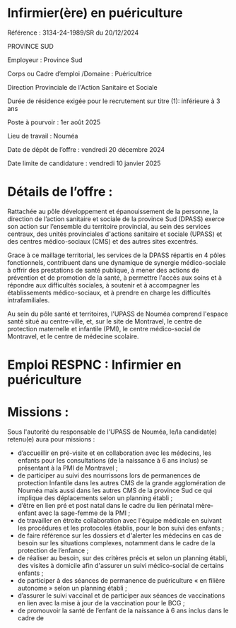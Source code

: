 # Infirmier(ère) en puériculture

Référence : 3134-24-1989/SR du 20/12/2024

PROVINCE SUD

Employeur : Province Sud

Corps ou Cadre d’emploi /Domaine : Puéricultrice

Direction Provinciale de l'Action Sanitaire et Sociale

Durée de résidence exigée pour le recrutement sur titre (1): inférieure à 3 ans

Poste à pourvoir : 1er août 2025

Lieu de travail : Nouméa

Date de dépôt de l’offre : vendredi 20 décembre 2024

Date limite de candidature : vendredi 10 janvier 2025

# Détails de l’offre :

Rattachée au pôle développement et épanouissement de la personne, la direction de l’action sanitaire et sociale de la province Sud (DPASS) exerce son action sur l’ensemble du territoire provincial, au sein des services centraux, des unités provinciales d'actions sanitaire et sociale (UPASS) et des centres médico-sociaux (CMS) et des autres sites excentrés.

Grace à ce maillage territorial, les services de la DPASS répartis en 4 pôles fonctionnels, contribuent dans une dynamique de synergie médico-sociale à offrir des prestations de santé publique, à mener des actions de prévention et de promotion de la santé, à permettre l'accès aux soins et à répondre aux difficultés sociales, à soutenir et à accompagner les établissements médico-sociaux, et à prendre en charge les difficultés intrafamiliales.

Au sein du pôle santé et territoires, l'UPASS de Nouméa comprend l'espace santé situé au centre-ville, et, sur le site de Montravel, le centre de protection maternelle et infantile (PMI), le centre médico-social de Montravel, et le centre de médecine scolaire.

# Emploi RESPNC : Infirmier en puériculture

# Missions :

Sous l'autorité du responsable de l'UPASS de Nouméa, le/la candidat(e) retenu(e) aura pour missions :

- d’accueillir en pré-visite et en collaboration avec les médecins, les enfants pour les consultations (de la naissance à 6 ans inclus) se présentant à la PMI de Montravel ;
- de participer au suivi des nourrissons lors de permanences de protection Infantile dans les autres CMS de la grande agglomération de Nouméa mais aussi dans les autres CMS de la province Sud ce qui implique des déplacements selon un planning établi ;
- d’être en lien pré et post natal dans le cadre du lien périnatal mère-enfant avec la sage-femme de la PMI ;
- de travailler en étroite collaboration avec l'équipe médicale en suivant les procédures et les protocoles établis, pour le bon suivi des enfants ;
- de faire référence sur les dossiers et d'alerter les médecins en cas de besoin sur les situations complexes, notamment dans le cadre de la protection de l’enfance ;
- de réaliser au besoin, sur des critères précis et selon un planning établi, des visites à domicile afin d'assurer un suivi médico-social de certains enfants ;
- de participer à des séances de permanence de puériculture « en filière autonome » selon un planning établi ;
- d’assurer le suivi vaccinal et de participer aux séances de vaccinations en lien avec la mise à jour de la vaccination pour le BCG ;
- de promouvoir la santé de l’enfant de la naissance à 6 ans inclus dans le cadre de